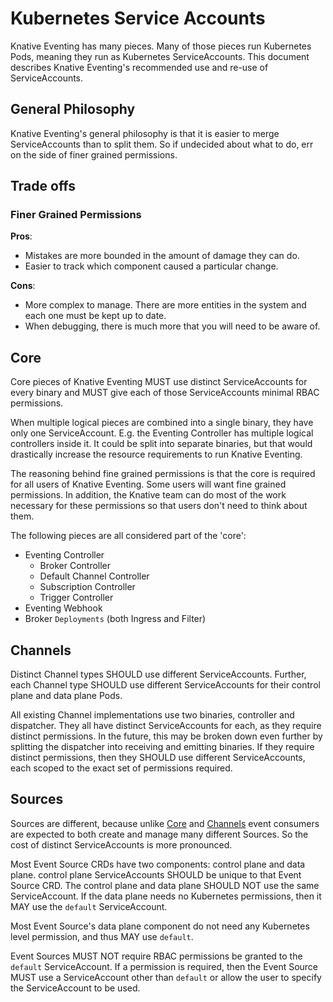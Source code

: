 # Kubernetes Service Accounts

Knative Eventing has many pieces. Many of those pieces run Kubernetes Pods,
meaning they run as Kubernetes ServiceAccounts. This document describes Knative
Eventing's recommended use and re-use of ServiceAccounts.

## General Philosophy

Knative Eventing's general philosophy is that it is easier to merge
ServiceAccounts than to split them. So if undecided about what to do, err on the
side of finer grained permissions.

## Trade offs

### Finer Grained Permissions

**Pros**:

- Mistakes are more bounded in the amount of damage they can do.
- Easier to track which component caused a particular change.

**Cons**:

- More complex to manage. There are more entities in the system and each one
  must be kept up to date.
- When debugging, there is much more that you will need to be aware of.

## Core

Core pieces of Knative Eventing MUST use distinct ServiceAccounts for every
binary and MUST give each of those ServiceAccounts minimal RBAC permissions.

When multiple logical pieces are combined into a single binary, they have only
one ServiceAccount. E.g. the Eventing Controller has multiple logical
controllers inside it. It could be split into separate binaries, but that would
drastically increase the resource requirements to run Knative Eventing.

The reasoning behind fine grained permissions is that the core is required for
all users of Knative Eventing. Some users will want fine grained permissions. In
addition, the Knative team can do most of the work necessary for these
permissions so that users don't need to think about them.

The following pieces are all considered part of the 'core':

- Eventing Controller
  - Broker Controller
  - Default Channel Controller
  - Subscription Controller
  - Trigger Controller
- Eventing Webhook
- Broker `Deployments` (both Ingress and Filter)

## Channels

Distinct Channel types SHOULD use different ServiceAccounts. Further, each
Channel type SHOULD use different ServiceAccounts for their control plane and
data plane Pods.

All existing Channel implementations use two binaries, controller and
dispatcher. They all have distinct ServiceAccounts for each, as they require
distinct permissions. In the future, this may be broken down even further by
splitting the dispatcher into receiving and emitting binaries. If they require
distinct permissions, then they SHOULD use different ServiceAccounts, each
scoped to the exact set of permissions required.

## Sources

Sources are different, because unlike [Core](#core) and [Channels](#channels)
event consumers are expected to both create and manage many different Sources.
So the cost of distinct ServiceAccounts is more pronounced.

Most Event Source CRDs have two components: control plane and data plane.
control plane ServiceAccounts SHOULD be unique to that Event Source CRD. The
control plane and data plane SHOULD NOT use the same ServiceAccount. If the data
plane needs no Kubernetes permissions, then it MAY use the `default`
ServiceAccount.

Most Event Source's data plane component do not need any Kubernetes level
permission, and thus MAY use `default`.

Event Sources MUST NOT require RBAC permissions be granted to the `default`
ServiceAccount. If a permission is required, then the Event Source MUST use a
ServiceAccount other than `default` or allow the user to specify the
ServiceAccount to be used.
